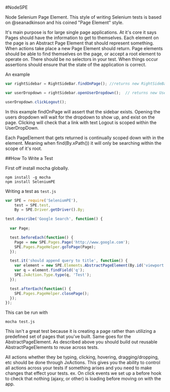#NodeSPE

Node Selenium Page Element.
This style of writing Selenium tests is based on @seanadkinson and his coined "Page Element" style.

It's main purpose is for large single page applications.
At it's core it says Pages should have the information to get to themselves. 
Each element on the page is an Abstract Page Element that should represent something.
When actions take place a new Page Element should return.
Page elements should be able to find themselves on the page, or accept a root element to operate on.
There should be no selectors in your test.
When things occur assertions should ensure that the state of the application is correct.

An example

```javascript
var rightSidebar = RightSideBar.findOnPage(); //returns new RightSideBar();

var userDropdown = rightSidebar.openUserDropdown();  // returns new UserDropDown which extends DropDown

userDropdown.clickLogout();
````

In this example findOnPage will assert that the sidebar exists.
Opening the users dropdown will wait for the dropdown to show up, and exist on the page.
Clicking will check that a link with text Logout is scoped within the UserDropDown.

Each PageElement that gets returned is continually scoped down with in the element.
Meaning when find(By.xPath()) it will only be searching within the scope of it's root.

##How To Write a Test

First off install mocha globally.

```
npm install -g mocha
npm install SeleniumPE
```

Writing a test as `test.js`
```javascript
var SPE = require('SeleniumPE'),
	test = SPE.test,
	By = SPE.Driver.getDriver().By;

test.describe('Google Search', function() {
  
  var Page;

  test.beforeEach(function() {
  	Page = new SPE.Pages.Page('http://www.google.com');
  	SPE.Pages.PageHelper.goToPage(Page);
  });

  test.it('should append query to title', function() {
    var element = new SPE.Elements.AbstractPageElement(By.id('viewport'));
    var q = element.findField('q');
    SPE.JxAction.Type.type(q, 'Test');
  });

  test.afterEach(function() { 
    SPE.Pages.PageHelper.closePage();
  });
});
```

This can be run with

```
mocha test.js
```

This isn't a great test because it is creating a page rather than utilizing a predefined set of pages that you've built.
Same goes for the AbstractPageElement. As described above you should build out reusable AbstractPageElements to reuse across tests.

All actions whether they be typing, clicking, hovering, dragging/dropping, etc should be done through JxActions.
This gives you the ability to control all actions across your tests if something arises and you need to make changes that effect your tests.
ex. On click events we set up a before hook to check that nothing (ajaxy, or other) is loading before moving on with the app.
